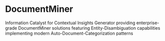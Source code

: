 # DocumentMiner
Information Catalyst for Contextual Insights Generator providing enterprise-grade DocumentMiner solutions featuring Entity-Disambiguation capabilities implementing modern Auto-Document-Categorization patterns
